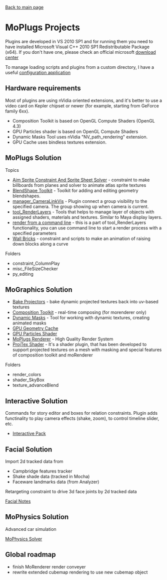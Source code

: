[Back to main page](README.md)

# MoPlugs Projects #

Plugins are developed in VS 2010 SP1 and for running them you need to have installed Microsoft Visual C++ 2010 SP1 Redistributable Package (x64). If you don't have one, please check an official microsoft [download center](https://www.microsoft.com/en-us/download/details.aspx?id=13523)

To manage loading scripts and plugins from a custom directory, I have a useful [configuration application](https://github.com/Neill3d/MoBu_ConfigApp)

## Hardware requirements ##

Most of plugins are using nVidia oriented extensions, and it's better to use a video card on Kepler chipset or newer (for example, starting from GeForce family 6xx).

- Composition Toolkit is based on OpenGL Compute Shaders (OpenGL 4.3)
- GPU Particles shader is based on OpenGL Compute Shaders
- Dynamic Masks Tool uses nVidia "NV_path_rendering" extension.
- GPU Cache uses bindless textures extension.

## MoPlugs Solution ##

Topics
* [Aim Sprite Constraint And Sprite Sheet Solver](SpriteSheetSolver.md) - constraint to make billboards from planes and solver to animate atlas sprite textures
* [BlendShape Toolkit](BlendShapeToolkit.md) - Toolkit for adding and editing geometry blendshapes.
* [manager_CameraLinkVis](CameraLinkVisPlugin.md) - Plugin connect a group visibility to the specified camera. The group showing up when camera is current.
* [tool_RenderLayers](RenderLayersTool.md) - Tools that helps to manage layer of objects with assigned shaders, materials and textures. Similar to Maya display layers.
* [render from a command line](RenderFromCmdLine.md) - this is a part of tool_RenderLayers functionality, you can use command line to start a render process with a specified parameters
* [Wall Bricks](WallBricks.md) - constraint and scripts to make an animation of raising down blocks along a curve 

Folders
* constraint_ColumnPlay
* misc_FileSizeChecker
* py_editing

## MoGraphics Solution ##

* [Bake Projectors](BakeProjectors.md) - bake dynamic projected textures back into uv-based textures
* [Composition Toolkit](CompositionToolkit.md) - real-time composing (for morenderer only)
* [Dynamic Masks](DynamicMasks.md) - Tool for working with dynamic textures, creating animated masks
* [GPU Geometry Cache](GPUGeometryCache.md)
* [GPU Particles Shader](GPUParticlesShader.md)
* [MoPlugs Renderer](MoRenderer.md) - High Quality Render System
* [ProjTex Shader](ProjTexShader.md) - It's a shader plugin, that has been developed to support projected textures on a mesh with masking and special features of composition toolkit and moRenderer

Folders
* render_colors
* shader_SkyBox
* texture_advanceBlend

## Interactive Solution ##

 Commands for story editor and boxes for relation constraints.
Plugin adds functinality to play camera effects (shake, zoom), to control timeline slider, etc. 

* [Interactive Pack](InteractivePack.md)

## Facial Solution ##

Import 2d tracked data from

- Campbridge features tracker
- Shake shade data (tracked in Mocha)
- Faceware landmarks data (from Analyzer)

Retargeting constraint to drive 3d face joints by 2d tracked data

[Facial Notes](Facial.md)

## MoPhysics Solution ##

 Advanced car simulation
 
 [MoPhysics Solver](MoPhysicsSolver.md)
 
 
## Global roadmap ##

- finish MoRenderer render conveyer
- rewrite extended cubemap rendering to use new cubemap object

